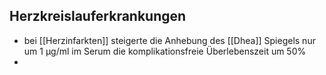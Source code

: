 ## Herzkreislauferkrankungen
- bei [[Herzinfarkten]] steigerte die Anhebung des [[Dhea]] Spiegels nur um 1 µg/ml im Serum die komplikationsfreie Überlebenszeit um 50%
- 